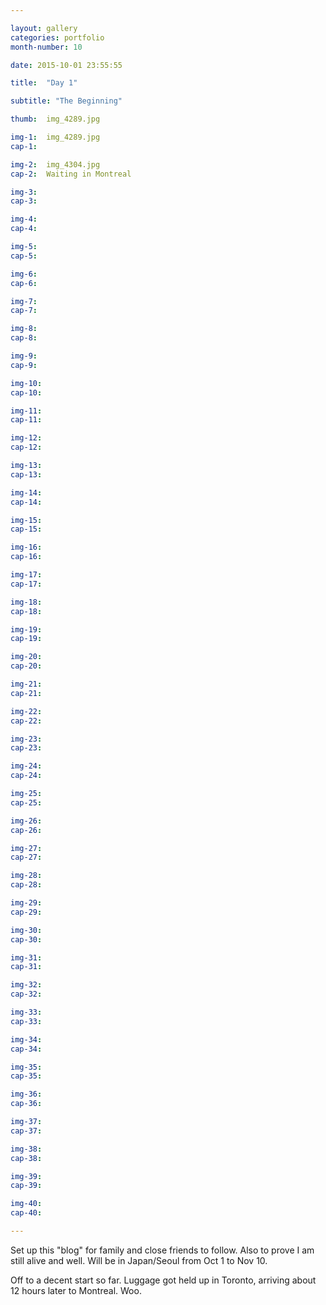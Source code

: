 ```yaml
---

layout: gallery
categories: portfolio
month-number: 10

date: 2015-10-01 23:55:55

title:  "Day 1"

subtitle: "The Beginning"

thumb:	img_4289.jpg

img-1:	img_4289.jpg
cap-1:	

img-2:	img_4304.jpg
cap-2:	Waiting in Montreal

img-3:	
cap-3: 	

img-4:    
cap-4:	

img-5:    
cap-5:	

img-6:	
cap-6:	

img-7:	
cap-7:	

img-8:	
cap-8:	

img-9:	
cap-9:	

img-10:	
cap-10:	

img-11:	
cap-11:	

img-12:	
cap-12:	

img-13:	
cap-13:	

img-14:	
cap-14:	

img-15:	
cap-15:	

img-16:	
cap-16:	

img-17:	
cap-17:	

img-18:	
cap-18:	

img-19:	
cap-19:	

img-20:	
cap-20:	

img-21:	
cap-21:	

img-22:	
cap-22:	

img-23:	
cap-23:	

img-24:	
cap-24:	

img-25:	
cap-25:	

img-26:	
cap-26:	

img-27:	
cap-27:	

img-28:	
cap-28:	

img-29:	
cap-29:	

img-30:	
cap-30:	

img-31:	
cap-31:	

img-32:	
cap-32:	

img-33:	
cap-33:	

img-34:	
cap-34:	

img-35:	
cap-35:	

img-36:	
cap-36:	

img-37:	
cap-37:	

img-38:	
cap-38:	

img-39:	
cap-39:	

img-40:	
cap-40:	

---
```


Set up this "blog" for family and close friends to follow. Also to prove I am still alive and well. Will be in Japan/Seoul from Oct 1 to Nov 10.

Off to a decent start so far. Luggage got held up in Toronto, arriving about 12 hours later to Montreal. Woo.

